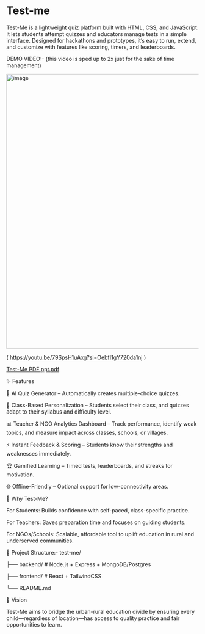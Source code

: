 # Test-me
Test-Me is a lightweight quiz platform built with HTML, CSS, and JavaScript. It lets students attempt quizzes and educators manage tests in a simple interface. Designed for hackathons and prototypes, it’s easy to run, extend, and customize with features like scoring, timers, and leaderboards.

DEMO VIDEO:- 
(this video is sped up to 2x just for the sake of time management)


[<img width="1280" height="720" alt="image" src="https://github.com/user-attachments/assets/0b37fae2-b96c-449e-9c4a-b3eebf17c8ac" />](https://youtu.be/79SpsH1uAxg?si=OebfI1gY720da1nj)


( https://youtu.be/79SpsH1uAxg?si=OebfI1gY720da1nj )

[Test-Me PDF ppt.pdf](https://github.com/user-attachments/files/22318019/Test-Me.PDF.ppt.pdf)

✨ Features

🤖 AI Quiz Generator – Automatically creates multiple-choice quizzes.

🎯 Class-Based Personalization – Students select their class, and quizzes adapt to their syllabus and difficulty level.

📊 Teacher & NGO Analytics Dashboard – Track performance, identify weak topics, and measure impact across classes, schools, or villages.

⚡ Instant Feedback & Scoring – Students know their strengths and weaknesses immediately.

🏆 Gamified Learning – Timed tests, leaderboards, and streaks for motivation.

🌐 Offline-Friendly – Optional support for low-connectivity areas.

🚀 Why Test-Me?

For Students: Builds confidence with self-paced, class-specific practice.

For Teachers: Saves preparation time and focuses on guiding students.

For NGOs/Schools: Scalable, affordable tool to uplift education in rural and underserved communities.

📂 Project Structure:-
test-me/

├── backend/   # Node.js + Express + MongoDB/Postgres

├── frontend/  # React + TailwindCSS

└── README.md

🔮 Vision

Test-Me aims to bridge the urban-rural education divide by ensuring every child—regardless of location—has access to quality practice and fair opportunities to learn.




